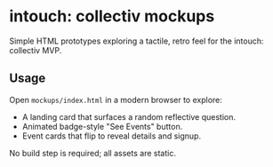 # intouch: collectiv mockups

Simple HTML prototypes exploring a tactile, retro feel for the intouch: collectiv MVP.

## Usage

Open `mockups/index.html` in a modern browser to explore:

- A landing card that surfaces a random reflective question.
- Animated badge-style "See Events" button.
- Event cards that flip to reveal details and signup.

No build step is required; all assets are static.
